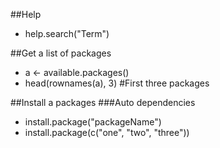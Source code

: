 ##Help
* help.search("Term")

##Get a list of packages
* a <- available.packages()
* head(rownames(a), 3) #First three packages

##Install a packages 
###Auto dependencies 
* install.package("packageName")
* install.package(c("one", "two", "three"))